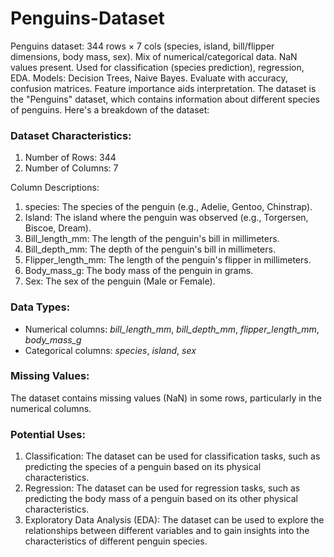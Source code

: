 # Penguins-Dataset
Penguins dataset: 344 rows × 7 cols (species, island, bill/flipper dimensions, body mass, sex). Mix of numerical/categorical data. NaN values present. Used for classification (species prediction), regression, EDA. Models: Decision Trees, Naive Bayes. Evaluate with accuracy, confusion matrices. Feature importance aids interpretation.
The dataset is the "Penguins" dataset, which contains information about different species of penguins. Here's a breakdown of the dataset:

### Dataset Characteristics:

1. Number of Rows: 344
2. Number of Columns: 7

Column Descriptions:

1. species: The species of the penguin (e.g., Adelie, Gentoo, Chinstrap).
2. Island: The island where the penguin was observed (e.g., Torgersen, Biscoe, Dream).
3. Bill_length_mm: The length of the penguin's bill in millimeters.
4. Bill_depth_mm: The depth of the penguin's bill in millimeters.
5. Flipper_length_mm: The length of the penguin's flipper in millimeters.
6. Body_mass_g: The body mass of the penguin in grams.
7. Sex: The sex of the penguin (Male or Female).

### Data Types:

- Numerical columns: *bill_length_mm*, *bill_depth_mm*, *flipper_length_mm*, *body_mass_g*
- Categorical columns: *species*, *island*, *sex*

### Missing Values:

The dataset contains missing values (NaN) in some rows, particularly in the numerical columns.

### Potential Uses:

1. Classification: The dataset can be used for classification tasks, such as predicting the species of a penguin based on its physical characteristics.
2. Regression: The dataset can be used for regression tasks, such as predicting the body mass of a penguin based on its other physical characteristics.
3. Exploratory Data Analysis (EDA): The dataset can be used to explore the relationships between different variables and to gain insights into the characteristics of different penguin species.
